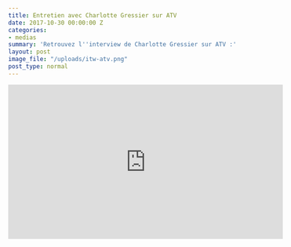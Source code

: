 ```yaml
---
title: Entretien avec Charlotte Gressier sur ATV
date: 2017-10-30 00:00:00 Z
categories:
- medias
summary: 'Retrouvez l''interview de Charlotte Gressier sur ATV :'
layout: post
image_file: "/uploads/itw-atv.png"
post_type: normal
---
```


<iframe width="560" height="315" src="https://www.youtube.com/embed/IGLKNHcTh7o?rel=0&amp;showinfo=0" frameborder="0" allowfullscreen></iframe>
